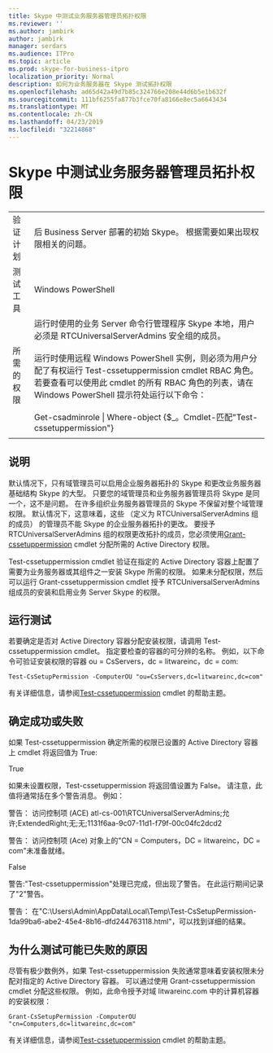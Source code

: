 ```yaml
---
title: Skype 中测试业务服务器管理员拓扑权限
ms.reviewer: ''
ms.author: jambirk
author: jambirk
manager: serdars
ms.audience: ITPro
ms.topic: article
ms.prod: skype-for-business-itpro
localization_priority: Normal
description: 如何为业务服务器在 Skype 测试拓扑权限
ms.openlocfilehash: ad65d42a49d7b85c324766e208e44d6b5e1b632f
ms.sourcegitcommit: 111bf6255fa877b3fce70fa8166e8ec5a6643434
ms.translationtype: MT
ms.contentlocale: zh-CN
ms.lasthandoff: 04/23/2019
ms.locfileid: "32214868"
---
```

# <a name="testing-admin-topology-rights-in-skype-for-business-server"></a>Skype 中测试业务服务器管理员拓扑权限

| | |
|--|--|
|验证计划|后 Business Server 部署的初始 Skype。 根据需要如果出现权限相关的问题。|
|测试工具|Windows PowerShell|
|所需的权限|运行时使用的业务 Server 命令行管理程序 Skype 本地，用户必须是 RTCUniversalServerAdmins 安全组的成员。<br/><br/>运行时使用远程 Windows PowerShell 实例，则必须为用户分配了有权运行 Test-cssetuppermission cmdlet RBAC 角色。 若要查看可以使用此 cmdlet 的所有 RBAC 角色的列表，请在 Windows PowerShell 提示符处运行以下命令：<br/><br/>Get-csadminrole \| Where-object {$_。Cmdlet-匹配"Test-cssetuppermission"}|
|||

## <a name="description"></a>说明

默认情况下，只有域管理员可以启用企业服务器拓扑的 Skype 和更改业务服务器基础结构 Skype 的大型。 只要您的域管理员和业务服务器管理员将 Skype 是同一个，这不是问题。 在许多组织业务服务器管理员的 Skype 不保留对整个域管理权限。 默认情况下，这意味着，这些 （定义为 RTCUniversalServerAdmins 组的成员） 的管理员不能 Skype 的企业服务器拓扑的更改。 要授予 RTCUniversalServerAdmins 组的权限更改拓扑的成员，您必须使用[Grant-cssetuppermission](https://docs.microsoft.com/en-us/powershell/module/skype/Grant-CsSetupPermission) cmdlet 分配所需的 Active Directory 权限。
 
Test-cssetuppermission cmdlet 验证在指定的 Active Directory 容器上配置了需要为业务服务器或其组件之一安装 Skype 所需的权限。 如果未分配权限，然后可以运行 Grant-cssetuppermission cmdlet 授予 RTCUniversalServerAdmins 组成员的安装和启用业务 Server Skype 的权限。

## <a name="running-the-test"></a>运行测试

若要确定是否对 Active Directory 容器分配安装权限，请调用 Test-cssetuppermission cmdlet。 指定要检查的容器的可分辨的名称。 例如，以下命令可验证安装权限的容器 ou = CsServers，dc = litwareinc，dc = com:

`Test-CsSetupPermission -ComputerOU "ou=CsServers,dc=litwareinc,dc=com"`

有关详细信息，请参阅[Test-cssetuppermission](https://docs.microsoft.com/en-us/powershell/module/skype/Test-CsSetupPermission) cmdlet 的帮助主题。

## <a name="determining-success-or-failure"></a>确定成功或失败

如果 Test-cssetuppermission 确定所需的权限已设置的 Active Directory 容器上 cmdlet 将返回值为 True:

True 

如果未设置权限，Test-cssetuppermission 将返回值设置为 False。 请注意，此值将通常括在多个警告消息。 例如：

警告： 访问控制项 (ACE) atl-cs-001\RTCUniversalServerAdmins;允许;ExtendedRight;无;无;1131f6aa-9c07-11d1-f79f-00c04fc2dcd2 

警告： 访问控制项 (Ace) 对象上的"CN = Computers，DC = litwareinc，DC = com"未准备就绪。 

False 

警告:"Test-cssetuppermission"处理已完成，但出现了警告。 在此运行期间记录了"2"警告。 

警告： 在"C:\Users\Admin\AppData\Local\Temp\Test-CsSetupPermission-1da99ba6-abe2-45e4-8b16-dfd244763118.html"，可以找到详细的结果。 

## <a name="reasons-why-the-test-might-have-failed"></a>为什么测试可能已失败的原因

尽管有极少数例外，如果 Test-cssetuppermission 失败通常意味着安装权限未分配对指定的 Active Directory 容器。 可以通过使用 Grant-cssetuppermission cmdlet 分配这些权限。 例如，此命令授予对域 litwareinc.com 中的计算机容器的安装权限：

`Grant-CsSetupPermission -ComputerOU "cn=Computers,dc=litwareinc,dc=com"`

有关详细信息，请参阅[Test-cssetuppermission](https://docs.microsoft.com/en-us/powershell/module/skype/Test-CsSetupPermission) cmdlet 的帮助主题。
